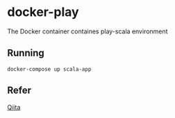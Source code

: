 # docker-play
The Docker container containes play-scala environment

## Running
```
docker-compose up scala-app
```

## Refer
[Qiita](https://qiita.com/u6k/items/bbf827de62fc8905d98f: "Qiita")
